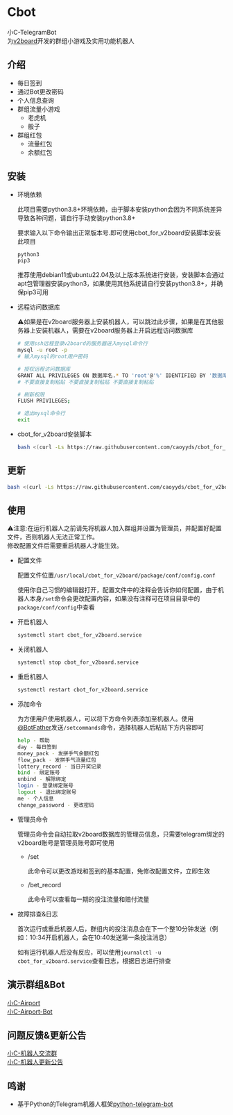 # Cbot

小C-TelegramBot  
为[v2board](https://github.com/v2board/v2board)开发的群组小游戏及实用功能机器人

## 介绍

- 每日签到
- 通过Bot更改密码
- 个人信息查询
- 群组流量小游戏
  - 老虎机
  - 骰子
- 群组红包
  - 流量红包
  - 余额红包
  
## 安装

- 环境依赖

  此项目需要python3.8+环境依赖，由于脚本安装python会因为不同系统差异导致各种问题，请自行手动安装python3.8+
  
  要求输入以下命令输出正常版本号.即可使用cbot_for_v2board安装脚本安装此项目

  ```bash
  python3
  pip3
  ```

  推荐使用debian11或ubuntu22.04及以上版本系统进行安装，安装脚本会通过apt包管理器安装python3，如果使用其他系统请自行安装python3.8+，并确保pip3可用

- 远程访问数据库

  ⚠️如果是在v2board服务器上安装机器人，可以跳过此步骤，如果是在其他服务器上安装机器人，需要在v2board服务器上开启远程访问数据库

  ```bash
  # 使用ssh远程登录v2board的服务器进入mysql命令行
  mysql -u root -p
  # 输入mysql的root用户密码

  # 授权远程访问数据库
  GRANT ALL PRIVILEGES ON 数据库名.* TO 'root'@'%' IDENTIFIED BY '数据库的root用户密码';
  # 不要直接复制粘贴 不要直接复制粘贴 不要直接复制粘贴
  
  # 刷新权限
  FLUSH PRIVILEGES;

  # 退出mysql命令行
  exit
  ```

- cbot_for_v2board安装脚本

  ```bash
  bash <(curl -Ls https://raw.githubusercontent.com/caoyyds/cbot_for_v2board/main/install_cbot.sh)
  ```

## 更新

```bash
bash <(curl -Ls https://raw.githubusercontent.com/caoyyds/cbot_for_v2board/main/update_cbot.sh)
```

## 使用

⚠️注意:在运行机器人之前请先将机器人加入群组并设置为管理员，并配置好配置文件，否则机器人无法正常工作。  
修改配置文件后需要重启机器人才能生效。

- 配置文件

  配置文件位置`/usr/local/cbot_for_v2board/package/conf/config.conf`

  使用你自己习惯的编辑器打开，配置文件中的注释会告诉你如何配置，由于机器人本身`/set`命令会更改配置内容，如果没有注释可在项目目录中的`package/conf/config`中查看

- 开启机器人

  ```bash
  systemctl start cbot_for_v2board.service
  ```

- 关闭机器人

  ```bash
  systemctl stop cbot_for_v2board.service
  ```

- 重启机器人

  ```bash
  systemctl restart cbot_for_v2board.service
  ```

- 添加命令

  为方便用户使用机器人，可以将下方命令列表添加至机器人。使用[@BotFather](https://t.me/BotFather)发送`/setcommands`命令，选择机器人后粘贴下方内容即可

  ```bash
  help - 帮助  
  day - 每日签到  
  money_pack - 发拼手气余额红包  
  flow_pack - 发拼手气流量红包  
  lottery_record - 当日开奖记录  
  bind - 绑定账号  
  unbind - 解除绑定  
  login - 登录绑定账号  
  logout - 退出绑定账号  
  me - 个人信息  
  change_password - 更改密码  
  ```

- 管理员命令

  管理员命令会自动拉取v2board数据库的管理员信息，只需要telegram绑定的v2board账号是管理员账号即可使用

  - /set

    此命令可以更改游戏和签到的基本配置，免修改配置文件，立即生效

  - /bet_record

    此命令可以查看每一期的投注流量和赔付流量

- 故障排查&日志

  首次运行或重启机器人后，群组内的投注消息会在下一个整10分钟发送（例如：10:34开启机器人，会在10:40发送第一条投注消息）

  如有运行机器人后没有反应，可以使用`journalctl -u cbot_for_v2board.service`查看日志，根据日志进行排查  

## 演示群组&Bot

[小C-Airport](https://t.me/cao_airport_group)  
[小C-Airport-Bot](https://t.me/cao_airport_bot)

## 问题反馈&更新公告

[小C-机器人交流群](https://t.me/cao_bot_group)  
[小C-机器人更新公告](https://t.me/cao_bot_channel)

## 鸣谢

- 基于Python的Telegram机器人框架[python-telegram-bot](https://github.com/python-telegram-bot/python-telegram-bot)
